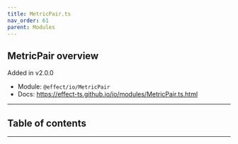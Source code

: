 ```yaml
---
title: MetricPair.ts
nav_order: 61
parent: Modules
---
```


## MetricPair overview

Added in v2.0.0

- Module: `@effect/io/MetricPair`
- Docs: https://effect-ts.github.io/io/modules/MetricPair.ts.html

---

<h2 class="text-delta">Table of contents</h2>

---
